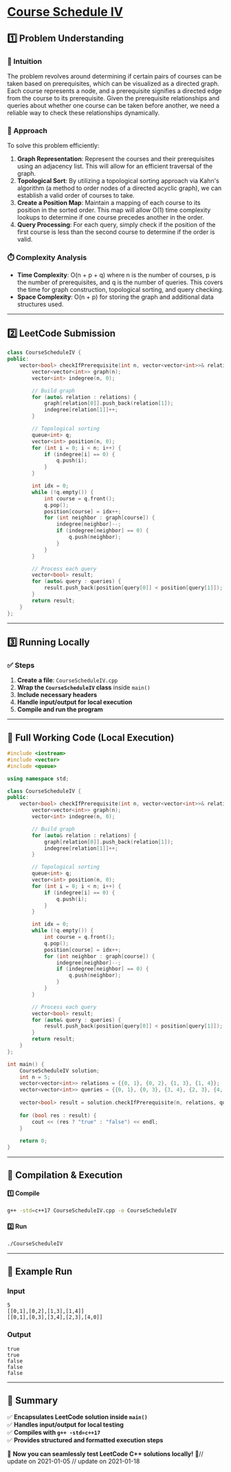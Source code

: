 # **[Course Schedule IV](https://leetcode.com/problems/course-schedule-iv/description/)**  

## **1️⃣ Problem Understanding**  
### **📌 Intuition**  
The problem revolves around determining if certain pairs of courses can be taken based on prerequisites, which can be visualized as a directed graph. Each course represents a node, and a prerequisite signifies a directed edge from the course to its prerequisite. Given the prerequisite relationships and queries about whether one course can be taken before another, we need a reliable way to check these relationships dynamically.

### **🚀 Approach**  
To solve this problem efficiently:
1. **Graph Representation**: Represent the courses and their prerequisites using an adjacency list. This will allow for an efficient traversal of the graph.
2. **Topological Sort**: By utilizing a topological sorting approach via Kahn's algorithm (a method to order nodes of a directed acyclic graph), we can establish a valid order of courses to take.
3. **Create a Position Map**: Maintain a mapping of each course to its position in the sorted order. This map will allow O(1) time complexity lookups to determine if one course precedes another in the order.
4. **Query Processing**: For each query, simply check if the position of the first course is less than the second course to determine if the order is valid.

### **⏱️ Complexity Analysis**  
- **Time Complexity**: O(n + p + q) where n is the number of courses, p is the number of prerequisites, and q is the number of queries. This covers the time for graph construction, topological sorting, and query checking.
- **Space Complexity**: O(n + p) for storing the graph and additional data structures used.

---  

## **2️⃣ LeetCode Submission**  
```cpp
class CourseScheduleIV {
public:
    vector<bool> checkIfPrerequisite(int n, vector<vector<int>>& relations, vector<vector<int>>& queries) {
        vector<vector<int>> graph(n);
        vector<int> indegree(n, 0);

        // Build graph
        for (auto& relation : relations) {
            graph[relation[0]].push_back(relation[1]);
            indegree[relation[1]]++;
        }

        // Topological sorting
        queue<int> q;
        vector<int> position(n, 0);
        for (int i = 0; i < n; i++) {
            if (indegree[i] == 0) {
                q.push(i);
            }
        }

        int idx = 0;
        while (!q.empty()) {
            int course = q.front();
            q.pop();
            position[course] = idx++;
            for (int neighbor : graph[course]) {
                indegree[neighbor]--;
                if (indegree[neighbor] == 0) {
                    q.push(neighbor);
                }
            }
        }

        // Process each query
        vector<bool> result;
        for (auto& query : queries) {
            result.push_back(position[query[0]] < position[query[1]]);
        }
        return result;
    }
};  
```

---  

## **3️⃣ Running Locally**  
### **✅ Steps**  
1. **Create a file**: `CourseScheduleIV.cpp`  
2. **Wrap the `CourseScheduleIV` class** inside `main()`  
3. **Include necessary headers**  
4. **Handle input/output for local execution**  
5. **Compile and run the program**  

---  

## **📝 Full Working Code (Local Execution)**  
```cpp
#include <iostream>
#include <vector>
#include <queue>

using namespace std;

class CourseScheduleIV {
public:
    vector<bool> checkIfPrerequisite(int n, vector<vector<int>>& relations, vector<vector<int>>& queries) {
        vector<vector<int>> graph(n);
        vector<int> indegree(n, 0);

        // Build graph
        for (auto& relation : relations) {
            graph[relation[0]].push_back(relation[1]);
            indegree[relation[1]]++;
        }

        // Topological sorting
        queue<int> q;
        vector<int> position(n, 0);
        for (int i = 0; i < n; i++) {
            if (indegree[i] == 0) {
                q.push(i);
            }
        }

        int idx = 0;
        while (!q.empty()) {
            int course = q.front();
            q.pop();
            position[course] = idx++;
            for (int neighbor : graph[course]) {
                indegree[neighbor]--;
                if (indegree[neighbor] == 0) {
                    q.push(neighbor);
                }
            }
        }

        // Process each query
        vector<bool> result;
        for (auto& query : queries) {
            result.push_back(position[query[0]] < position[query[1]]);
        }
        return result;
    }
};

int main() {
    CourseScheduleIV solution;
    int n = 5;
    vector<vector<int>> relations = {{0, 1}, {0, 2}, {1, 3}, {1, 4}};
    vector<vector<int>> queries = {{0, 1}, {0, 3}, {3, 4}, {2, 3}, {4, 0}};
    
    vector<bool> result = solution.checkIfPrerequisite(n, relations, queries);
    
    for (bool res : result) {
        cout << (res ? "true" : "false") << endl;
    }
    
    return 0;
}
```  

---  

## **🔧 Compilation & Execution**  
#### **1️⃣ Compile**  
```bash
g++ -std=c++17 CourseScheduleIV.cpp -o CourseScheduleIV
```  

#### **2️⃣ Run**  
```bash
./CourseScheduleIV
```  

---  

## **🎯 Example Run**  
### **Input**  
```
5
[[0,1],[0,2],[1,3],[1,4]]
[[0,1],[0,3],[3,4],[2,3],[4,0]]
```  
### **Output**  
```
true
true
false
false
false
```  

---  

## **📌 Summary**  
✅ **Encapsulates LeetCode solution inside `main()`**  
✅ **Handles input/output for local testing**  
✅ **Compiles with `g++ -std=c++17`**  
✅ **Provides structured and formatted execution steps**  

🚀 **Now you can seamlessly test LeetCode C++ solutions locally!** 🚀// update on 2021-01-05
// update on 2021-01-18
